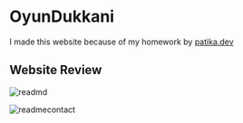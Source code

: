 # OyunDukkani

I made this website because of my homework by [patika.dev](https://app.patika.dev/)

## Website Review

![readmd](https://user-images.githubusercontent.com/104298020/211151233-3ad6d4c5-c0ef-47f6-bebc-b120497b4254.png)

![readmecontact](https://user-images.githubusercontent.com/104298020/211151319-18911e99-0f32-4e76-ad9f-0b7a06c67af4.png)
